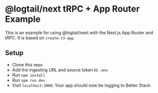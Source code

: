 # @logtail/next tRPC + App Router Example

This is an example for using @logtail/next with the Next.js App Router and tRPC. It is based on `create-t3-app`.

## Setup

- Clone this repo
- Add the ingesting URL and source token to `.env`
- Run `npm install`
- Run `npm run dev`
- Visit `localhost:3000`. Your app should now be logging to Better Stack.
